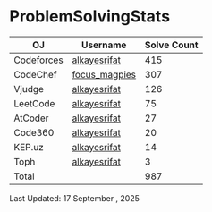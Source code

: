 # ProblemSolvingStats


| OJ | Username | Solve Count |
| -- | -------- | ----------- |
| Codeforces | [alkayesrifat](https://codeforces.com/profile/alkayesrifat) | 415 |
| CodeChef | [focus_magpies](https://www.codechef.com/users/focus_magpies) | 307 |
| Vjudge | [alkayesrifat](https://vjudge.net/user/alkayesrifat) | 126 |
| LeetCode | [alkayesrifat](https://leetcode.com/u/alkayesrifat/) | 75 |
| AtCoder | [alkayesrifat](https://atcoder.jp/users/alkayesrifat) | 27 |
| Code360 | [alkayesrifat](https://www.naukri.com/code360/profile/alkayesrifat) | 20 |
| KEP.uz | [alkayesrifat](https://kep.uz/users/user/alkayesrifat) | 14 |
| Toph | [alkayesrifat](https://toph.co/u/alkayesrifat) | 3 |
| Total | | 987 |

Last Updated: 17 September , 2025
